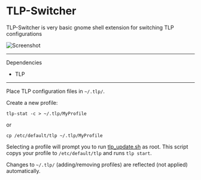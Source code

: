 # TLP-Switcher

TLP-Switcher is very basic gnome shell extension for switching TLP configurations

![Screenshot](https://cloud.githubusercontent.com/assets/9300522/25596313/7c3639b6-2e96-11e7-87be-4ad536d5c38b.png)

----------------------------------------

Dependencies
- TLP

----------------------------------------

Place TLP configuration files in `~/.tlp/`.

Create a new profile:

`tlp-stat -c > ~/.tlp/MyProfile`

or

`cp /etc/default/tlp ~/.tlp/MyProfile`

Selecting a profile will prompt you to run [tlp_update.sh](tlp_update.sh) as root. This script copys your profile to `/etc/default/tlp` and runs `tlp start`. 

Changes to `~/.tlp/` (adding/removing profiles) are reflected (not applied) automatically.
